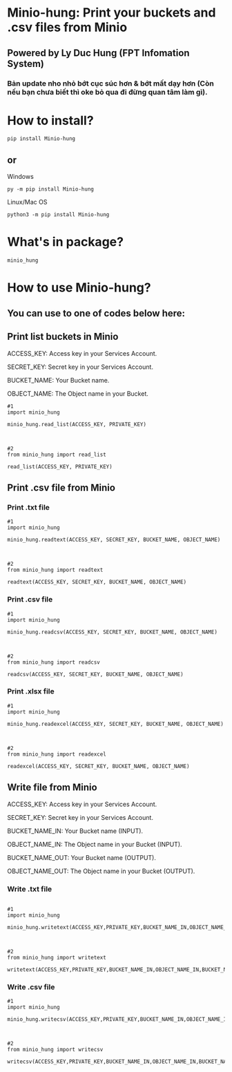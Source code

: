 
# Minio-hung: Print your buckets and .csv files from Minio
## Powered by Ly Duc Hung (FPT Infomation System)

### Bản update nho nhỏ bớt cục súc hơn & bớt mất dạy hơn (Còn nếu bạn chưa biết thì oke bỏ qua đi đừng quan tâm làm gì).

# How to install?
```
pip install Minio-hung
```
## or

Windows
```
py -m pip install Minio-hung
```
Linux/Mac OS
```
python3 -m pip install Minio-hung
```

# What's in package?
```
minio_hung
```

# How to use Minio-hung?

## You can use to one of codes below here:

## Print list buckets in Minio

ACCESS_KEY: Access key in your Services Account.

SECRET_KEY: Secret key in your Services Account.

BUCKET_NAME: Your Bucket name.

OBJECT_NAME: The Object name in your Bucket.

```
#1
import minio_hung

minio_hung.read_list(ACCESS_KEY, PRIVATE_KEY)



#2
from minio_hung import read_list

read_list(ACCESS_KEY, PRIVATE_KEY)

```


## Print .csv file from Minio

### Print .txt file

```
#1
import minio_hung

minio_hung.readtext(ACCESS_KEY, SECRET_KEY, BUCKET_NAME, OBJECT_NAME)



#2
from minio_hung import readtext

readtext(ACCESS_KEY, SECRET_KEY, BUCKET_NAME, OBJECT_NAME)

```

### Print .csv file

```
#1
import minio_hung

minio_hung.readcsv(ACCESS_KEY, SECRET_KEY, BUCKET_NAME, OBJECT_NAME)



#2
from minio_hung import readcsv

readcsv(ACCESS_KEY, SECRET_KEY, BUCKET_NAME, OBJECT_NAME)

```

### Print .xlsx file

```
#1
import minio_hung

minio_hung.readexcel(ACCESS_KEY, SECRET_KEY, BUCKET_NAME, OBJECT_NAME)



#2
from minio_hung import readexcel

readexcel(ACCESS_KEY, SECRET_KEY, BUCKET_NAME, OBJECT_NAME)

```

## Write file from Minio

ACCESS_KEY: Access key in your Services Account.

SECRET_KEY: Secret key in your Services Account.

BUCKET_NAME_IN: Your Bucket name (INPUT).

OBJECT_NAME_IN: The Object name in your Bucket (INPUT).

BUCKET_NAME_OUT: Your Bucket name (OUTPUT).

OBJECT_NAME_OUT: The Object name in your Bucket (OUTPUT).


### Write .txt file

```

#1
import minio_hung

minio_hung.writetext(ACCESS_KEY,PRIVATE_KEY,BUCKET_NAME_IN,OBJECT_NAME_IN,BUCKET_NAME_OUT,OBJECT_NAME_OUT)



#2
from minio_hung import writetext

writetext(ACCESS_KEY,PRIVATE_KEY,BUCKET_NAME_IN,OBJECT_NAME_IN,BUCKET_NAME_OUT,OBJECT_NAME_OUT)

```

### Write .csv file

```
#1
import minio_hung

minio_hung.writecsv(ACCESS_KEY,PRIVATE_KEY,BUCKET_NAME_IN,OBJECT_NAME_IN,BUCKET_NAME_OUT,OBJECT_NAME_OUT)



#2
from minio_hung import writecsv

writecsv(ACCESS_KEY,PRIVATE_KEY,BUCKET_NAME_IN,OBJECT_NAME_IN,BUCKET_NAME_OUT,OBJECT_NAME_OUT)

```